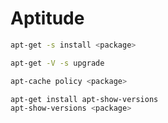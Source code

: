 # Aptitude

```bash
apt-get -s install <package>

apt-get -V -s upgrade

apt-cache policy <package>
```

```bash
apt-get install apt-show-versions
apt-show-versions <package>
```
